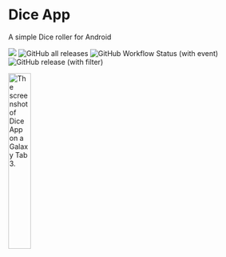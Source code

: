 # Dice App
A simple Dice roller for Android

<img src="https://img.shields.io/github/license/sweeistaken/Dice-App"/>
<img alt="GitHub all releases" src="https://img.shields.io/github/downloads/sweeistaken/Dice-App/total">
<img alt="GitHub Workflow Status (with event)" src="https://img.shields.io/github/actions/workflow/status/sweeistaken/Dice-App/build.yml">
<img alt="GitHub release (with filter)" src="https://img.shields.io/github/v/release/Sweeistaken/Dice-App">

<img alt="The screenshot of Dice App on a Galaxy Tab 3." width="30%" src="https://swee.pythonanywhere.com/dicer.png"></img>
